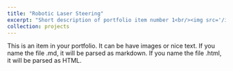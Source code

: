 ```yaml
---
title: "Robotic Laser Steering"
excerpt: "Short description of portfolio item number 1<br/><img src='/images/Laser_scanner.png'>"
collection: projects
---
```


This is an item in your portfolio. It can be have images or nice text. If you name the file .md, it will be parsed as markdown. If you name the file .html, it will be parsed as HTML.
